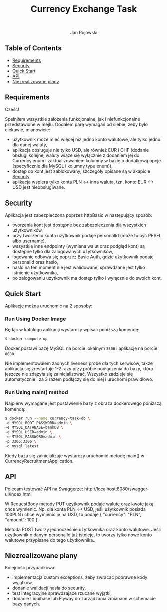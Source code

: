 <h1 align="center"> Currency Exchange Task</h1> <br>

<p align="center">
  Jan Rojowski
</p>


## Table of Contents

- [Requirements](#requirements)
- [Security](#security)
- [Quick Start](#quick-start)
- [API](#api)
- [Niezrealizowane plany](#Niezrealizowane-plany)


## Requirements
Cześć!

Spełniłem wszystkie założenia funkcjonalne, jak i niefunkcjonalne przedstawione w mejlu.
Dodałem parę wymagań od siebie, żeby było ciekawie, mianowicie:
* użytkownik może mieć więcej niż jedno konto walutowe, ale tylko jedno dla danej waluty,
* aplikacja obsługuje nie tylko USD, ale również EUR i CHF (dodanie obsługi kolejnej waluty wiąże się wyłącznie z dodaniem jej do Currency.enum i zaktualizowaniem kolumny w bazie o dodatkową opcje (specyficznie dla MySQL i kolumny typu enum)),
* dostęp do kont jest zablokowany, szczegóły opisane są w akapicie [Security](#security).
* aplikacja wspiera tylko konta PLN <-> inna waluta, tzn. konto EUR <-> USD jest nieobsługiwane.

## Security
Aplikacja jest zabezpieczona poprzez httpBasic w następujący sposób:
* tworzenia kont jest dostępne bez zabezpieczenia dla wszystkich użytkowników,
* przy tworzeniu konta użytkownik podaje personalId (może to być PESEL albo username),
* wszystkie inne endpointy (wymiana walut oraz podgląd kont) są dostępne tylko dla zalogowanych użytkowników,
* logowanie odbywa się poprzez Basic Auth, gdzie użytkownik podaje personalId oraz hasło,
* hasło na ten moment nie jest walidowane, sprawdzane jest tylko istnienie użytkownika,
* po zalogowaniu użytkownik ma dostęp tylko i wyłącznie do swoich kont.

## Quick Start
Aplikację można uruchomić na 2 sposoby:

### Run Using Docker Image
Będąc w katalogu aplikacji wystarczy wpisać poniższą komendę:
```bash
$ docker compose up
```
Docker postawi bazę MySQL na porcie lokalnym `3306` i aplikację na porcie `8080`.

Nie implementowałem żadnych liveness probe dla tych serwisów,
także aplikacja się zrestartuje 1-2 razy przy próbie podłączenia do bazy,
która jeszcze nie zdążyła się zainicjalizować. Wszystko zadzieje się automatycznie
i za 3 razem podłączy się do niej i uruchomi prawidłowo.

### Run Using main() method

Najpierw wymagane jest postawienie bazy z obraza dockerowego poniższą komendą:
```bash
$ docker run --name currency-task-db \
-e MYSQL_ROOT_PASSWORD=admin \
-e MYSQL_DATABASE=bankDB \
-e MYSQL_USER=admin \
-e MYSQL_PASSWORD=admin \
-p 3306:3306 \
-d mysql:latest
```

Kiedy baza się zainicjalizuje wystarczy uruchomić metodę main() w CurrencyRecruitmentApplication.


## API
Polecam testować API na Swaggerze: http://localhost:8080/swagger-ui/index.html

W RequestBody metody PUT użytkownik podaje walutę oraz kwotę jaką chce wymienić. Np. dla konta PLN <-> USD, jeśli użytkownik posiada 100PLN  i chce wymienić je na USD, to podaje 
{
"currency": "PLN",
"amount": 100
}.

Metoda POST tworzy jednocześnie użytkownika oraz konto walutowe. Jeśli użytkownik o danym personalId już istnieje,
to tworzy tylko nowe konto walutowe przypisane do tego użytkownika..


## Niezrealizowane plany
Kolejność przypadkowa:
* implementacja custom exceptions, żeby zwracać poprawne kody wyjątków,
* dodanie walidacji hasła do security,
* test integracyjne sprawdzające rzucane wyjątki,
* dodanie Liquibase lub Flyway do zarządzania zmianami w schemacie bazy danych.